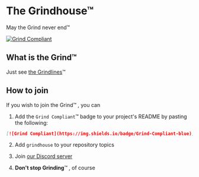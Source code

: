 # The Grindhouse™

May the Grind never end™

[![Grind Compliant](https://img.shields.io/badge/Grind-Compliant-blue)](https://github.com/The-Grindhouse/grindlines)

## What is the Grind™

Just see [the Grindlines](https://github.com/The-Grindhouse/grindlines)™

## How to join

If you wish to join the Grind™ , you can

1. Add the `Grind Compliant`™ badge to your project's README by pasting the following:
```markdown
[![Grind Compliant](https://img.shields.io/badge/Grind-Compliant-blue)](https://github.com/grindhousedev/grindlines)
```

2. Add `grindhouse` to your repository topics

3. Join [our Discord server](https://discord.com/invite/vdUh3KTBPX)

4. **Don't stop Grinding**™ , of course
